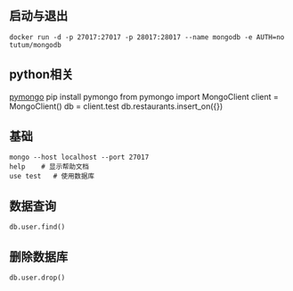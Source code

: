 ## 启动与退出
    docker run -d -p 27017:27017 -p 28017:28017 --name mongodb -e AUTH=no tutum/mongodb

## python相关
[pymongo](https://docs.mongodb.org/getting-started/python/client/)
    pip install pymongo
    from pymongo import MongoClient
    client = MongoClient()
    db = client.test
    db.restaurants.insert_on({<data>})

## 基础
    mongo --host localhost --port 27017
    help    # 显示帮助文档
    use test   # 使用数据库

## 数据查询
    db.user.find()

## 删除数据库
    db.user.drop()
